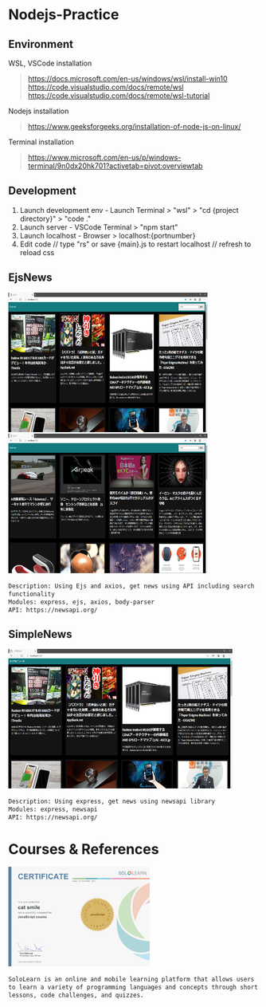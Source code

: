 # Nodejs-Practice

## Environment
WSL, VSCode installation
 > https://docs.microsoft.com/en-us/windows/wsl/install-win10  
 > https://code.visualstudio.com/docs/remote/wsl  
 > https://code.visualstudio.com/docs/remote/wsl-tutorial  
 
Nodejs installation 
 > https://www.geeksforgeeks.org/installation-of-node-js-on-linux/  
 
Terminal installation  
> https://www.microsoft.com/en-us/p/windows-terminal/9n0dx20hk701?activetab=pivot:overviewtab  

## Development
1) Launch development env - Launch Terminal > "wsl" > "cd {project directory}" > "code ."  
2) Launch server - VSCode Terminal > "npm start" 
3) Launch localhost - Browser > localhost:{portnumber}
4) Edit code // type "rs" or save {main}.js to restart localhost // refresh to reload css  

## EjsNews
<p float="left">
  <img src="EjsNews/sample_main.png" alt="sample image main" width="400" height="280">  
  <img src="EjsNews/sample_search.png" alt="sample image search" width="400" height="280">  
</p>

```
Description: Using Ejs and axios, get news using API including search functionality  
Modules: express, ejs, axios, body-parser  
API: https://newsapi.org/  
```

## SimpleNews
<img src="SimpleNews/sample_main.png" alt="sample image main" width="450" height="280">  

```
Description: Using express, get news using newsapi library  
Modules: express, newsapi  
API: https://newsapi.org/  
```


# Courses & References
<img src="sololearn-certjs-1024-15106323.jpg" alt="sample image main" height="200"> 

```
SoloLearn is an online and mobile learning platform that allows users to learn a variety of programming languages and concepts through short lessons, code challenges, and quizzes.
```
